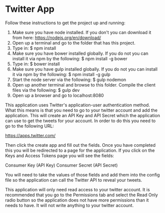 # Twitter App

Follow these instructions to get the project up and running:

1) Make sure you have node installed. If you don't you can download it from here:
   https://nodejs.org/en/download/
2) Open up a terminal and go to the folder that has this project.
3) Type in:
    $ npm install
4) Make sure you have bower installed globally. If you do not you can install it via npm by the following:
    $ npm install -g bower
5) Type in:
    $ bower install
6) Make sure you have gulp installed globally. If you do not you can install it via npm by the following:
    $ npm install -g gulp
7) Start the node server via the following:
    $ gulp nodemon
8) Open up another terminal and browse to this folder. Compile the client files via the following:
    $ gulp dev
9) Open up a browser and go to localhost:8080

This application uses Twitter's application-user authentication method. What this means is that you need to go to
your twitter account and add the application. This will create an API Key and API Secret which the application
can use to get the tweets for your account. In order to do this you need to go to the following URL:

https://apps.twitter.com/

Then click the create app and fill out the fields. Once you have completed this you will be redirected to a page
for the application. If you click on the Keys and Access Tokens page you will see the fields:

Consumer Key (API Key)
Consumer Secret (API Secret)

You will need to take the values of those fields and add them into the config file so the application can
call the Twitter API to reveal your tweets.

This application will only need read access to your twitter account. It is recommended that you go to the
Permissions tab and select the Read Only radio button so the application does not have more permissions than
it needs to have. It will not write anything to your twitter account.